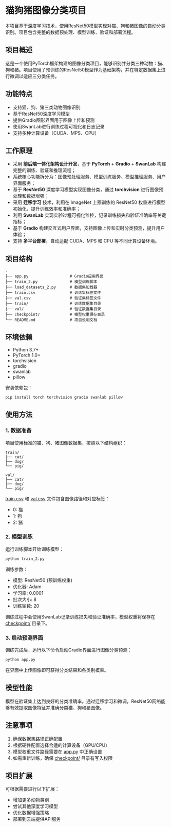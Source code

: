 # 猫狗猪图像分类项目

本项目基于深度学习技术，使用ResNet50模型实现对猫、狗和猪图像的自动分类识别。项目包含完整的数据预处理、模型训练、验证和部署流程。

## 项目概述

这是一个使用PyTorch框架构建的图像分类项目，能够识别并分类三种动物：猫、狗和猪。项目使用了预训练的ResNet50模型作为基础架构，并在特定数据集上进行微调以适应三分类任务。

## 功能特点

- 支持猫、狗、猪三类动物图像识别
- 基于ResNet50深度学习模型
- 提供Gradio图形界面用于图像上传和预测
- 使用SwanLab进行训练过程可视化和日志记录
- 支持多种计算设备（CUDA、MPS、CPU）

## 工作原理

- 采用 **前后端一体化架构设计开发**，基于 **PyTorch** + **Gradio** + **SwanLab** 构建完整的训练、验证和推理流程；
- 系统核心功能拆分为：图像预处理服务、模型训练服务、模型推理服务、用户界面服务；
- 基于 **ResNet50** 深度学习模型实现图像分类，通过 **torchvision** 进行图像预处理和数据增强；
- 采用 **迁移学习** 技术，利用在 ImageNet 上预训练的 ResNet50 权重进行模型初始化，提升训练效率和准确率；
- 利用 **SwanLab** 实现实验过程可视化监控，记录训练损失和验证准确率等关键指标；
- 基于 **Gradio** 构建交互式用户界面，支持图像上传和实时分类预测，提升用户体验；
- 支持 **多平台部署**，自动适配 CUDA、MPS 和 CPU 等不同计算设备环境。

## 项目结构

```
.
├── app.py                  # Gradio应用界面
├── train_2.py              # 模型训练脚本
├── load_datasets_2.py      # 数据集加载器
├── train.csv               # 训练集标签文件
├── val.csv                 # 验证集标签文件
├── train/                  # 训练数据集目录
├── val/                    # 验证数据集目录
├── checkpoint/             # 模型权重保存目录
└── README.md               # 项目说明文档
```

## 环境依赖

- Python 3.7+
- PyTorch 1.0+
- torchvision
- gradio
- swanlab
- pillow

安装依赖包：
```bash
pip install torch torchvision gradio swanlab pillow
```

## 使用方法

### 1. 数据准备

项目使用标准的猫、狗、猪图像数据集，按照以下结构组织：

```
train/
├── cat/
├── dog/
└── pig/

val/
├── cat/
├── dog/
└── pig/
```

[train.csv](file:///d%3A/project/dogcatpig/train.csv) 和 [val.csv](file:///d%3A/project/dogcatpig/val.csv) 文件包含图像路径和对应标签：
- 0: 猫
- 1: 狗
- 2: 猪

### 2. 模型训练

运行训练脚本开始训练模型：

```bash
python train_2.py
```

训练参数：
- 模型: ResNet50 (预训练权重)
- 优化器: Adam
- 学习率: 0.0001
- 批次大小: 8
- 训练轮数: 20

训练过程中会使用SwanLab记录训练损失和验证准确率，模型权重将保存在 [checkpoint/](file:///d%3A/project/dogcatpig/checkpoint/) 目录下。

### 3. 启动预测界面

训练完成后，运行以下命令启动Gradio界面进行图像分类预测：

```bash
python app.py
```

在界面中上传图像即可获得分类结果和各类别概率。

## 模型性能

模型在验证集上达到良好的分类准确率。通过迁移学习和微调，ResNet50网络能够有效提取图像特征并准确分类猫、狗和猪图像。

## 注意事项

1. 确保数据集路径正确配置
2. 根据硬件配置选择合适的计算设备（GPU/CPU）
3. 模型权重文件路径需要在 [app.py](file:///d%3A/project/dogcatpig/app.py) 中正确设置
4. 如需重新训练，确保 [checkpoint/](file:///d%3A/project/dogcatpig/checkpoint/) 目录有写入权限

## 项目扩展

可根据需要进行以下扩展：
- 增加更多动物类别
- 尝试其他深度学习模型
- 优化数据增强策略
- 部署到云端提供API服务